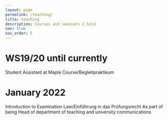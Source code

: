 ```yaml
---
layout: page
permalink: /teaching/
title: teaching
description: Courses and seminars I held
nav: true
nav_order: 5
---
```


# WS19/20 until currently
Student Assistant at Maple Course/Begleitpraktikum 

# January 2022
Introduction to Examination Law/Einführung in das Prüfungsrecht
As part of being Head of department of teaching and university communications